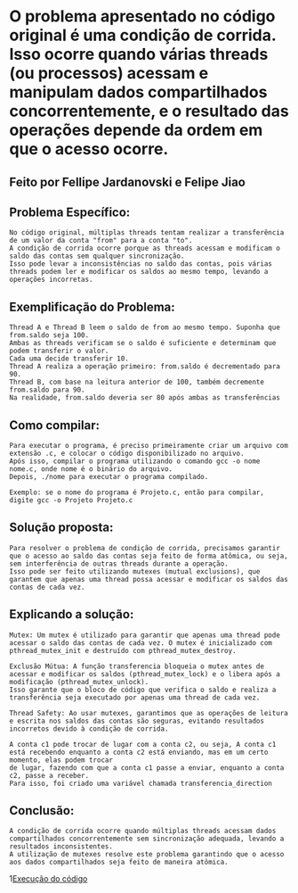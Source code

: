 # O problema apresentado no código original é uma condição de corrida. Isso ocorre quando várias threads (ou processos) acessam e manipulam dados compartilhados concorrentemente, e o resultado das operações depende da ordem em que o acesso ocorre.
## Feito por Fellipe Jardanovski e Felipe Jiao

## Problema Específico:
    No código original, múltiplas threads tentam realizar a transferência de um valor da conta "from" para a conta "to". 
    A condição de corrida ocorre porque as threads acessam e modificam o saldo das contas sem qualquer sincronização. 
    Isso pode levar a inconsistências no saldo das contas, pois várias threads podem ler e modificar os saldos ao mesmo tempo, levando a operações incorretas.


## Exemplificação do Problema:
    Thread A e Thread B leem o saldo de from ao mesmo tempo. Suponha que from.saldo seja 100.
    Ambas as threads verificam se o saldo é suficiente e determinam que podem transferir o valor. 
    Cada uma decide transferir 10.
    Thread A realiza a operação primeiro: from.saldo é decrementado para 90.
    Thread B, com base na leitura anterior de 100, também decremente from.saldo para 90. 
    Na realidade, from.saldo deveria ser 80 após ambas as transferências

## Como compilar:
    Para executar o programa, é preciso primeiramente criar um arquivo com extensão .c, e colocar o código disponibilizado no arquivo.
    Após isso, compilar o programa utilizando o comando gcc -o nome nome.c, onde nome é o binário do arquivo. 
    Depois, ./nome para executar o programa compilado.

    Exemplo: se o nome do programa é Projeto.c, então para compilar, digite gcc -o Projeto Projeto.c

## Solução proposta:
    Para resolver o problema de condição de corrida, precisamos garantir que o acesso ao saldo das contas seja feito de forma atômica, ou seja, sem interferência de outras threads durante a operação. 
    Isso pode ser feito utilizando mutexes (mutual exclusions), que garantem que apenas uma thread possa acessar e modificar os saldos das contas de cada vez.

## Explicando a solução:
    Mutex: Um mutex é utilizado para garantir que apenas uma thread pode acessar o saldo das contas de cada vez. O mutex é inicializado com pthread_mutex_init e destruído com pthread_mutex_destroy.
    
    Exclusão Mútua: A função transferencia bloqueia o mutex antes de acessar e modificar os saldos (pthread_mutex_lock) e o libera após a modificação (pthread_mutex_unlock). 
    Isso garante que o bloco de código que verifica o saldo e realiza a transferência seja executado por apenas uma thread de cada vez.
    
    Thread Safety: Ao usar mutexes, garantimos que as operações de leitura e escrita nos saldos das contas são seguras, evitando resultados incorretos devido à condição de corrida.
    
    A conta c1 pode trocar de lugar com a conta c2, ou seja, A conta c1 está recebendo enquanto a conta c2 está enviando, mas em um certo momento, elas podem trocar
    de lugar, fazendo com que a conta c1 passe a enviar, enquanto a conta c2, passe a receber.
    Para isso, foi criado uma variável chamada transferencia_direction

## Conclusão:
    A condição de corrida ocorre quando múltiplas threads acessam dados compartilhados concorrentemente sem sincronização adequada, levando a resultados inconsistentes. 
    A utilização de mutexes resolve este problema garantindo que o acesso aos dados compartilhados seja feito de maneira atômica.

1[Execução do código](Captura.png)
